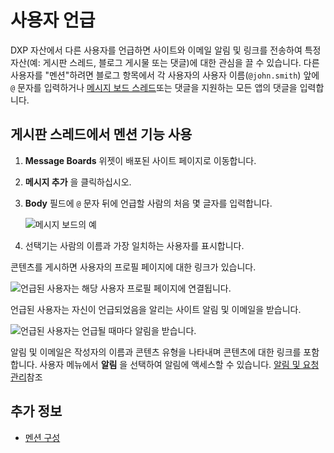 # 사용자 언급

DXP 자산에서 다른 사용자를 언급하면 사이트와 이메일 알림 및 링크를 전송하여 특정 자산(예: 게시판 스레드, 블로그 게시물 또는 댓글)에 대한 관심을 끌 수 있습니다. 다른 사용자를 "멘션"하려면 블로그 항목에서 각 사용자의 사용자 이름(`@john.smith`) 앞에 `@` 문자를 입력하거나 [메시지 보드 스레드](../../message-boards/user-guide/creating-message-boards-threads.md)또는 댓글을 지원하는 모든 앱의 댓글을 입력합니다.

## 게시판 스레드에서 멘션 기능 사용

1. **Message Boards** 위젯이 배포된 사이트 페이지로 이동합니다.
1. **메시지 추가** 을 클릭하십시오.
1. **Body** 필드에 `@` 문자 뒤에 언급할 사람의 처음 몇 글자를 입력합니다.

    ![메시지 보드의 예](./mentioning-users/images/01.png)

1. 선택기는 사람의 이름과 가장 일치하는 사용자를 표시합니다.

콘텐츠를 게시하면 사용자의 프로필 페이지에 대한 링크가 있습니다.

![언급된 사용자는 해당 사용자 프로필 페이지에 연결됩니다.](./mentioning-users/images/02.png)

언급된 사용자는 자신이 언급되었음을 알리는 사이트 알림 및 이메일을 받습니다.

![언급된 사용자는 언급될 때마다 알림을 받습니다.](./mentioning-users/images/03.png)

알림 및 이메일은 작성자의 이름과 콘텐츠 유형을 나타내며 콘텐츠에 대한 링크를 포함합니다. 사용자 메뉴에서 **알림** 을 선택하여 알림에 액세스할 수 있습니다. [알림 및 요청 관리](./managing-notifications-and-requests.md)참조

## 추가 정보

* [멘션 구성](./configuring-mentions.md)
